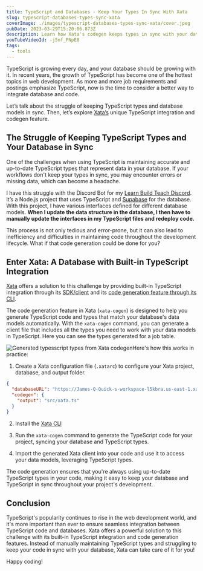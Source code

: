 ```yaml
---
title: TypeScript and Databases - Keep Your Types In Sync With Xata
slug: typescript-databases-types-sync-xata
coverImage: ./images/typescript-databases-types-sync-xata/cover.jpeg
pubDate: 2023-03-29T15:20:06.873Z
description: Learn how Xata's codegen keeps types in sync with your database.
youTubeVideoId: -j5nf_PNpE8
tags:
  - tools
---
```


TypeScript is growing every day, and your database should be growing with it. In recent years, the growth of TypeScript has become one of the hottest topics in web development. As more and more job requirements and postings emphasize TypeScript, now is the time to consider a better way to integrate database and code.

Let’s talk about the struggle of keeping TypeScript types and database models in sync. Then, let’s explore [Xata’s](https://xata.io) unique TypeScript integration and codegen feature.

## The Struggle of Keeping TypeScript Types and Your Database in Sync

One of the challenges when using TypeScript is maintaining accurate and up-to-date TypeScript types that represent data in your database. If your workflows don't keep your types in sync, you may encounter errors or missing data, which can become a headache.

I have this struggle with the Discord Bot for my [Learn Build Teach Discord](https://learnbuildteach.com/). It’s a Node.js project that uses TypeScript and [Supabase](https://supabase.com/) for the database. With this project, I have various interfaces defined for different database models. **When I update the data structure in the database, I then have to manually update the interfaces in my TypeScript files and redeploy code.**

This process is not only tedious and error-prone, but it can also lead to inefficiency and difficulties in maintaining code throughout the development lifecycle. What if that code generation could be done for you?

## Enter Xata: A Database with Built-in TypeScript Integration

[Xata](https://www.xata.com/) offers a solution to this challenge by providing built-in TypeScript integration through its [SDK/client](https://xata.io/docs/typescript-client/overview) and its [code generation feature through its CLI](https://xata.io/docs/cli/codegen).

The code generation feature in Xata (`xata-cogen`) is designed to help you generate TypeScript code and types that match your database's data models automatically. With the `xata-cogen` command, you can generate a client file that includes all the types you need to work with your data models in TypeScript. Here you can see the types generated for a job table.

![Generated typesscript types from Xata codegen](/images/posts/typescript-databases-types-sync-xata/1.jpeg)Here's how this works in practice:

1. Create a Xata configuration file (`.xatarc`) to configure your Xata project, database, and output folder.

```json
{
  "databaseURL": "https://James-Q-Quick-s-workspace-l5kbra.us-east-1.xata.sh/db/jqq-job-board",
  "codegen": {
    "output": "src/xata.ts"
  }
}
```

2. Install the [Xata CLI](https://xata.io/docs/getting-started/installation)

3. Run the `xata-cogen` command to generate the TypeScript code for your project, syncing your database and TypeScript types.

4. Import the generated Xata client into your code and use it to access your data models, leveraging TypeScript types.

The code generation ensures that you're always using up-to-date TypeScript types in your code, making it easy to keep your database and TypeScript in sync throughout your project's development.

## Conclusion

TypeScript's popularity continues to rise in the web development world, and it's more important than ever to ensure seamless integration between TypeScript code and databases. Xata offers a powerful solution to this challenge with its built-in TypeScript integration and code generation features. Instead of manually maintaining TypeScript types and struggling to keep your code in sync with your database, Xata can take care of it for you!

Happy coding!
